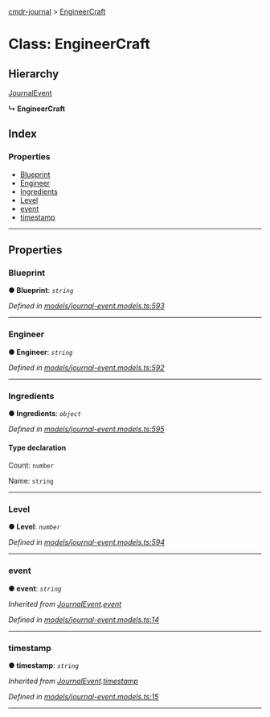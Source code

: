 [cmdr-journal](../README.md) > [EngineerCraft](../classes/engineercraft.md)



# Class: EngineerCraft

## Hierarchy


 [JournalEvent](journalevent.md)

**↳ EngineerCraft**







## Index

### Properties

* [Blueprint](engineercraft.md#blueprint)
* [Engineer](engineercraft.md#engineer)
* [Ingredients](engineercraft.md#ingredients)
* [Level](engineercraft.md#level)
* [event](engineercraft.md#event)
* [timestamp](engineercraft.md#timestamp)



---
## Properties
<a id="blueprint"></a>

###  Blueprint

**●  Blueprint**:  *`string`* 

*Defined in [models/journal-event.models.ts:593](https://github.com/chrisbruford/cmdr-journal/blob/5b08b7d/src/models/journal-event.models.ts#L593)*





___

<a id="engineer"></a>

###  Engineer

**●  Engineer**:  *`string`* 

*Defined in [models/journal-event.models.ts:592](https://github.com/chrisbruford/cmdr-journal/blob/5b08b7d/src/models/journal-event.models.ts#L592)*





___

<a id="ingredients"></a>

###  Ingredients

**●  Ingredients**:  *`object`* 

*Defined in [models/journal-event.models.ts:595](https://github.com/chrisbruford/cmdr-journal/blob/5b08b7d/src/models/journal-event.models.ts#L595)*


#### Type declaration




 Count: `number`






 Name: `string`







___

<a id="level"></a>

###  Level

**●  Level**:  *`number`* 

*Defined in [models/journal-event.models.ts:594](https://github.com/chrisbruford/cmdr-journal/blob/5b08b7d/src/models/journal-event.models.ts#L594)*





___

<a id="event"></a>

###  event

**●  event**:  *`string`* 

*Inherited from [JournalEvent](journalevent.md).[event](journalevent.md#event)*

*Defined in [models/journal-event.models.ts:14](https://github.com/chrisbruford/cmdr-journal/blob/5b08b7d/src/models/journal-event.models.ts#L14)*





___

<a id="timestamp"></a>

###  timestamp

**●  timestamp**:  *`string`* 

*Inherited from [JournalEvent](journalevent.md).[timestamp](journalevent.md#timestamp)*

*Defined in [models/journal-event.models.ts:15](https://github.com/chrisbruford/cmdr-journal/blob/5b08b7d/src/models/journal-event.models.ts#L15)*





___


